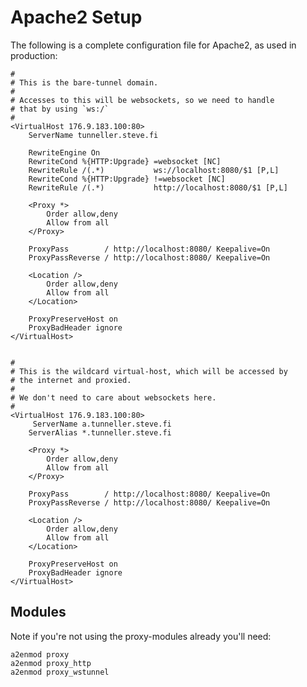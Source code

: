# Apache2 Setup

The following is a complete configuration file for Apache2, as used in
production:

    #
    # This is the bare-tunnel domain.
    #
    # Accesses to this will be websockets, so we need to handle
    # that by using `ws:/`
    #
    <VirtualHost 176.9.183.100:80>
        ServerName tunneller.steve.fi

        RewriteEngine On
        RewriteCond %{HTTP:Upgrade} =websocket [NC]
        RewriteRule /(.*)           ws://localhost:8080/$1 [P,L]
        RewriteCond %{HTTP:Upgrade} !=websocket [NC]
        RewriteRule /(.*)           http://localhost:8080/$1 [P,L]

        <Proxy *>
            Order allow,deny
            Allow from all
        </Proxy>

        ProxyPass        / http://localhost:8080/ Keepalive=On
        ProxyPassReverse / http://localhost:8080/ Keepalive=On

        <Location />
            Order allow,deny
            Allow from all
        </Location>

        ProxyPreserveHost on
        ProxyBadHeader ignore
    </VirtualHost>


    #
    # This is the wildcard virtual-host, which will be accessed by
    # the internet and proxied.
    #
    # We don't need to care about websockets here.
    #
    <VirtualHost 176.9.183.100:80>
         ServerName a.tunneller.steve.fi
        ServerAlias *.tunneller.steve.fi

        <Proxy *>
            Order allow,deny
            Allow from all
        </Proxy>

        ProxyPass        / http://localhost:8080/ Keepalive=On
        ProxyPassReverse / http://localhost:8080/ Keepalive=On

        <Location />
            Order allow,deny
            Allow from all
        </Location>

        ProxyPreserveHost on
        ProxyBadHeader ignore
    </VirtualHost>


## Modules

Note if you're not using the proxy-modules already you'll need:

    a2enmod proxy
    a2enmod proxy_http
    a2enmod proxy_wstunnel
